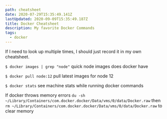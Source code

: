```yaml
---
path: cheatsheet
date: 2020-07-29T15:35:49.141Z
lastUpdated: 2020-09-09T15:35:49.187Z
title: Docker Cheatsheet
description: My favorite Docker Commands
tags:
  - docker
---
```


If I need to look up multiple times, I should just record it in my own cheatsheet.

`$ docker images | grep "node"` quick node images does docker have

`$ docker pull node:12` pull latest images for node 12

`$ docker stats` see machine stats while running docker commands

If docker throws memory errors `du -sh ~/Library/Containers/com.docker.docker/Data/vms/0/data/Docker.raw` then `rm ~/Library/Containers/com.docker.docker/Data/vms/0/data/Docker.raw` to clear memory